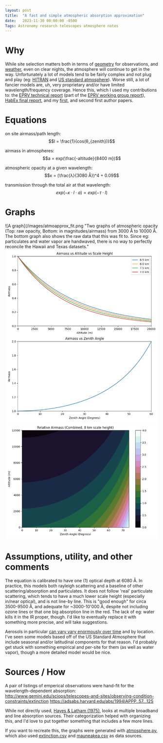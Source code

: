 ```yaml
---
layout: post
title:  "A fast and simple atmospheric absorption approximation"
date:   2023-11-30 00:00:00 -0500
Tags: Astronomy research telescopes atmosphere notes
---
```

<script type="text/javascript" async
  src="https://cdnjs.cloudflare.com/ajax/libs/mathjax/2.7.4/MathJax.js?config=TeX-MML-AM_CHTML">
</script>


# Why
While site selection matters both in terms of [geometry](telescope_location.markdown) for observations, and [weather](telescope_weather.markdown), even on clear nights, the atmosphere will continue to get in the way. Unfortunately a lot of models tend to be fairly complex and not plug and play (eg: [HITRAN](https://hitran.org/) and [US standard atmosphere](https://ntrs.nasa.gov/api/citations/19770009539/downloads/19770009539.pdf?attachment=true)). Worse still, a lot of fancier models are, uh, very proprietary and/or have limited wavelength/frequency coverage. Hence this, which I used my contributions to: the [EPRV technical report](https://exoplanets.nasa.gov/internal_resources/1950) (part of the [EPRV working group report](https://exoplanets.nasa.gov/exep/NNExplore/EPRV/)), [HabEx final report](https://ui.adsabs.harvard.edu/abs/2020arXiv200106683G/abstract), and my [first](https://doi.org/10.3847/1538-3881/acad07), and second first author papers.

# Equations
on site airmass/path length: $$l = \frac{1}{cos(θ_{zenith})}$$

airmass in atmospheres: $$a = exp(\frac{-altitude}{8400 m})$$

atmospheric opacity at a given wavelength: $$κ = (\frac{λ}{3080 Å})^4 + 0.09$$

transmission through the total air at that wavelength: $$exp(-κ \cdot l \cdot a) = exp(-τ \cdot l)$$

# Graphs

![A graph](/images/atmoapprox_fit.png "Two graphs of atmospheric opacity (Top: raw opacity, Bottom: in magnitudes/airmass) from 3000 Å to 10000 Å. The bottom graph also shows the raw data that this was fit to. Since eg: particulates and water vapor are handwaved, there is no way to perfectly reconcile the Hawaii and Texas datasets."
![Airmass vs Altitude.](/images/atmoapprox_atmosphere.png "Top: Airmass as a function of altitude, showing the exponential fall-off for several different scale heights. The fall-off is slow enough to only get to about a factor of 2 at commercial aircraft altitudes. Bottom: Airmass as a function of angle. Airmass increases slowly initially, but then goes off towards infinity near the horizon.")
![A graph](/images/atmoapprox_combined.png "A filled in contour plot of atmospheric absorption as a function of both angle and altitude.")

# Assumptions, utility, and other comments
The equation is calibrated to have one (1) optical depth at 6080 Å. In practice, this models both rayleigh scattering and a baseline of other scattering/absorption and particulates. It does not follow 'real' particulate scattering, which tends to have a much lower scale height (especially in/near optical), and is not line-by line. This is "good enough" for circa 3500-9500 Å, and adequate for ~3000-10'000 Å, despite not including ozone lines or that one big absorption line in the red. The lack of eg: water kills it in the IR proper, though. I'd like to eventually replace it with something more precise, and will take suggestions.

Aerosols in particular [can vary vary enormously over time](https://ui.adsabs.harvard.edu/abs/2020E%26ES..537a2008M/abstract) and by location. I've seen some models based off of the US Standard Atmosphere that include seasonal and/or latitudinal components for that reason. I'd probably get stuck with something empirical and per-site for them (as well as water vapor), though a more detailed model would be nice.

# Sources / How
A pair of listings of emperical observations were hand-fit for the wavelength-dependent absorption:
http://www.gemini.edu/sciops/telescopes-and-sites/observing-condition-constraints/extinction
https://adsabs.harvard.edu/abs/1994IAPPP..57...12S

While not directly used, [Hayes & Latham (1975)](https://ui.adsabs.harvard.edu/abs/1975ApJ...197..593H/abstract), looks at multiple broadband and line absorption sources. Their categorization helped with organizing this, and I'd love to put together something that includes a few more lines.

If you want to recreate this, the graphs were generated with [atmosphere.py](/codeanddata/atmosphere.py), which also used [extinction.csv](/codeanddata/extinction.csv) and [mauneakea.csv](/codeanddata/maunakea.csv) as data sources.
